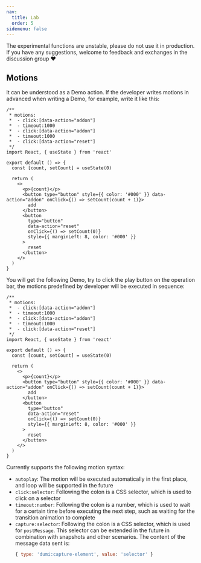 ```yaml
---
nav:
  title: Lab
  order: 5
sidemenu: false
---
```


<Alert>
The experimental functions are unstable, please do not use it in production. If you have any suggestions, welcome to feedback and exchanges in the discussion group ❤
</Alert>

## Motions

It can be understood as a Demo action. If the developer writes motions in advanced when writing a Demo, for example, write it like this:

```tsx | pure
/**
 * motions:
 *  - click:[data-action="addon"]
 *  - timeout:1000
 *  - click:[data-action="addon"]
 *  - timeout:1000
 *  - click:[data-action="reset"]
 */
import React, { useState } from 'react'

export default () => {
  const [count, setCount] = useState(0)

  return (
    <>
      <p>{count}</p>
      <button type="button" style={{ color: '#000' }} data-action="addon" onClick={() => setCount(count + 1)}>
        add
      </button>
      <button
        type="button"
        data-action="reset"
        onClick={() => setCount(0)}
        style={{ marginLeft: 8, color: '#000' }}
      >
        reset
      </button>
    </>
  )
}
```

You will get the following Demo, try to click the play button on the operation bar, the motions predefined by developer will be executed in sequence:

```tsx
/**
 * motions:
 *  - click:[data-action="addon"]
 *  - timeout:1000
 *  - click:[data-action="addon"]
 *  - timeout:1000
 *  - click:[data-action="reset"]
 */
import React, { useState } from 'react'

export default () => {
  const [count, setCount] = useState(0)

  return (
    <>
      <p>{count}</p>
      <button type="button" style={{ color: '#000' }} data-action="addon" onClick={() => setCount(count + 1)}>
        add
      </button>
      <button
        type="button"
        data-action="reset"
        onClick={() => setCount(0)}
        style={{ marginLeft: 8, color: '#000' }}
      >
        reset
      </button>
    </>
  )
}
```

Currently supports the following motion syntax:

- `autoplay`: The motion will be executed automatically in the first place, and loop will be supported in the future
- `click:selector`: Following the colon is a CSS selector, which is used to click on a selector
- `timeout:number`: Following the colon is a number, which is used to wait for a certain time before executing the next step, such as waiting for the transition animation to complete
- `capture:selector`: Following the colon is a CSS selector, which is used for `postMessage`. This selector can be extended in the future in combination with snapshots and other scenarios. The content of the message data sent is:
  ```js
  { type: 'dumi:capture-element', value: 'selector' }
  ```
